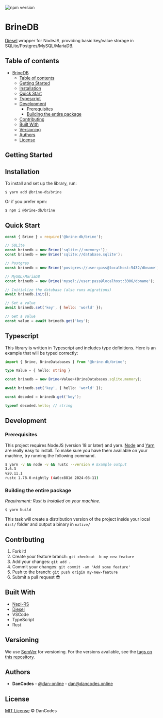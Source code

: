 ![npm version](https://img.shields.io/npm/v/@brine-db/brine)

# BrineDB

[Diesel](https://diesel.rs/) wrapper for NodeJS, providing basic key/value storage in SQLite/Postgres/MySQL/MariaDB.

## Table of contents

- [BrineDB](#brinedb)
  - [Table of contents](#table-of-contents)
  - [Getting Started](#getting-started)
  - [Installation](#installation)
  - [Quick Start](#quick-start)
  - [Typescript](#typescript)
  - [Development](#development)
    - [Prerequisites](#prerequisites)
    - [Building the entire package](#building-the-entire-package)
  - [Contributing](#contributing)
  - [Built With](#built-with)
  - [Versioning](#versioning)
  - [Authors](#authors)
  - [License](#license)

## Getting Started

## Installation

To install and set up the library, run:

```sh
$ yarn add @brine-db/brine
```

Or if you prefer npm:

```sh
$ npm i @brine-db/brine
```

## Quick Start

```js
const { Brine } = require('@brine-db/brine');

// SQLite
const brinedb = new Brine('sqlite://:memory:');
const brinedb = new Brine('sqlite://database.sqlite');

// Postgres
const brinedb = new Brine('postgres://user:pass@localhost:5432/dbname');

// MySQL/MariaDB
const brinedb = new Brine('mysql://user:pass@localhost:3306/dbname');

// Initialize the database (also runs migrations)
await brinedb.init();

// Set a value
await brinedb.set('key', { hello: 'world' });

// Get a value
const value = await brinedb.get('key');
```

## Typescript

This library is written in Typescript and includes type definitions. Here is an example that will be typed correctly:

```ts
import { Brine, BrineDatabases } from '@brine-db/brine';

type Value = { hello: string }

const brinedb = new Brine<Value>(BrineDatabases.sqlite.memory);

await brinedb.set('key', { hello: 'world' });

const decoded = brinedb.get('key');

typeof decoded.hello; // string
```

## Development

### Prerequisites

This project requires NodeJS (version 18 or later) and yarn.
[Node](http://nodejs.org) and [Yarn](https://yarnpkg.com/) are really easy to install.
To make sure you have them available on your machine,
try running the following command.

```sh
$ yarn -v && node -v && rustc --version # Example output
3.6.3
v20.11.1
rustc 1.78.0-nightly (4a0cc881d 2024-03-11)
```

### Building the entire package

_Requirement: Rust is installed on your machine._

```sh
$ yarn build
```

This task will create a distribution version of the project
inside your local `dist/` folder and output a binary in `native/`

## Contributing

1.  Fork it!
2.  Create your feature branch: `git checkout -b my-new-feature`
3.  Add your changes: `git add .`
4.  Commit your changes: `git commit -am 'Add some feature'`
5.  Push to the branch: `git push origin my-new-feature`
6.  Submit a pull request :sunglasses:

## Built With

- [Napi-RS](https://napi.rs/)
- [Diesel](https://diesel.rs/)
- VSCode
- TypeScript
- Rust

## Versioning

We use [SemVer](http://semver.org/) for versioning. For the versions available, see the [tags on this repository](https://github.com/dan-online/brinedb/tags).

## Authors

- **DanCodes** - [@dan-online](https://github.com/dan-online) - <dan@dancodes.online>

## License

[MIT License](https://dancodes.mit-license.org/2024) © DanCodes
